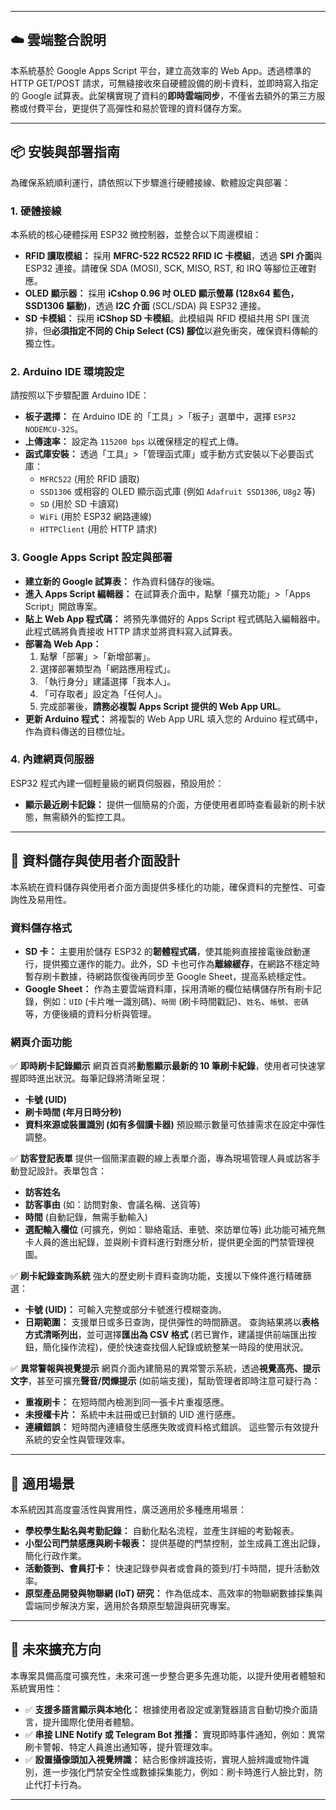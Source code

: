 
---

## ☁️ 雲端整合說明

本系統基於 Google Apps Script 平台，建立高效率的 Web App。透過標準的 HTTP GET/POST 請求，可無縫接收來自硬體設備的刷卡資料，並即時寫入指定的 Google 試算表。此架構實現了資料的**即時雲端同步**，不僅省去額外的第三方服務或付費平台，更提供了高彈性和易於管理的資料儲存方案。

---

## 📦 安裝與部署指南

為確保系統順利運行，請依照以下步驟進行硬體接線、軟體設定與部署：

### 1. 硬體接線

本系統的核心硬體採用 ESP32 微控制器，並整合以下周邊模組：

* **RFID 讀取模組：** 採用 **MFRC-522 RC522 RFID IC 卡模組**，透過 **SPI 介面**與 ESP32 連接。請確保 SDA (MOSI), SCK, MISO, RST, 和 IRQ 等腳位正確對應。
* **OLED 顯示器：** 採用 **iCshop 0.96 吋 OLED 顯示螢幕 (128x64 藍色，SSD1306 驅動)**，透過 **I2C 介面** (SCL/SDA) 與 ESP32 連接。
* **SD 卡模組：** 採用 **iCShop SD 卡模組**。此模組與 RFID 模組共用 SPI 匯流排，但**必須指定不同的 Chip Select (CS) 腳位**以避免衝突，確保資料傳輸的獨立性。

### 2. Arduino IDE 環境設定

請按照以下步驟配置 Arduino IDE：

* **板子選擇：** 在 Arduino IDE 的「工具」>「板子」選單中，選擇 `ESP32 NODEMCU-32S`。
* **上傳速率：** 設定為 `115200 bps` 以確保穩定的程式上傳。
* **函式庫安裝：** 透過「工具」>「管理函式庫」或手動方式安裝以下必要函式庫：
    * `MFRC522` (用於 RFID 讀取)
    * `SSD1306` 或相容的 OLED 顯示函式庫 (例如 `Adafruit SSD1306`, `U8g2` 等)
    * `SD` (用於 SD 卡讀寫)
    * `WiFi` (用於 ESP32 網路連線)
    * `HTTPClient` (用於 HTTP 請求)

### 3. Google Apps Script 設定與部署

* **建立新的 Google 試算表：** 作為資料儲存的後端。
* **進入 Apps Script 編輯器：** 在試算表介面中，點擊「擴充功能」>「Apps Script」開啟專案。
* **貼上 Web App 程式碼：** 將預先準備好的 Apps Script 程式碼貼入編輯器中。此程式碼將負責接收 HTTP 請求並將資料寫入試算表。
* **部署為 Web App：**
    1.  點擊「部署」>「新增部署」。
    2.  選擇部署類型為「網路應用程式」。
    3.  「執行身分」建議選擇「我本人」。
    4.  「可存取者」設定為「任何人」。
    5.  完成部署後，**請務必複製 Apps Script 提供的 Web App URL**。
* **更新 Arduino 程式：** 將複製的 Web App URL 填入您的 Arduino 程式碼中，作為資料傳送的目標位址。

### 4. 內建網頁伺服器

ESP32 程式內建一個輕量級的網頁伺服器，預設用於：

* **顯示最近刷卡記錄：** 提供一個簡易的介面，方便使用者即時查看最新的刷卡狀態，無需額外的監控工具。

---

## 📄 資料儲存與使用者介面設計

本系統在資料儲存與使用者介面方面提供多樣化的功能，確保資料的完整性、可查詢性及易用性。

### 資料儲存格式

* **SD 卡：** 主要用於儲存 ESP32 的**韌體程式碼**，使其能夠直接接電後啟動運行，提供獨立運作的能力。此外，SD 卡也可作為**離線緩存**，在網路不穩定時暫存刷卡數據，待網路恢復後再同步至 Google Sheet，提高系統穩定性。
* **Google Sheet：** 作為主要雲端資料庫，採用清晰的欄位結構儲存所有刷卡記錄，例如：`UID` (卡片唯一識別碼)、`時間` (刷卡時間戳記)、`姓名`、`帳號`、`密碼` 等，方便後續的資料分析與管理。

### 網頁介面功能

✅ **即時刷卡記錄顯示**
網頁首頁將**動態顯示最新的 10 筆刷卡紀錄**，使用者可快速掌握即時進出狀況。每筆記錄將清晰呈現：
* **卡號 (UID)**
* **刷卡時間 (年月日時分秒)**
* **資料來源或裝置識別 (如有多個讀卡器)**
預設顯示數量可依據需求在設定中彈性調整。

✅ **訪客登記表單**
提供一個簡潔直觀的線上表單介面，專為現場管理人員或訪客手動登記設計。表單包含：
* **訪客姓名**
* **訪客事由** (如：訪問對象、會議名稱、送貨等)
* **時間** (自動記錄，無需手動輸入)
* **選配輸入欄位** (可擴充，例如：聯絡電話、車號、來訪單位等)
此功能可補充無卡人員的進出紀錄，並與刷卡資料進行對應分析，提供更全面的門禁管理視圖。

✅ **刷卡紀錄查詢系統**
強大的歷史刷卡資料查詢功能，支援以下條件進行精確篩選：
* **卡號 (UID)：** 可輸入完整或部分卡號進行模糊查詢。
* **日期範圍：** 支援單日或多日查詢，提供彈性的時間篩選。
查詢結果將以**表格方式清晰列出**，並可選擇**匯出為 CSV 格式** (若已實作，建議提供前端匯出按鈕，簡化操作流程)，便於快速查找個人紀錄或統整某一時段的使用狀況。

✅ **異常警報與視覺提示**
網頁介面內建簡易的異常警示系統，透過**視覺高亮、提示文字**，甚至可擴充**聲音/閃爍提示** (如前端支援)，幫助管理者即時注意可疑行為：
* **重複刷卡：** 在短時間內檢測到同一張卡片重複感應。
* **未授權卡片：** 系統中未註冊或已封鎖的 UID 進行感應。
* **連續錯誤：** 短時間內連續發生感應失敗或資料格式錯誤。
這些警示有效提升系統的安全性與管理效率。

---

## 🧪 適用場景

本系統因其高度靈活性與實用性，廣泛適用於多種應用場景：

* **學校學生點名與考勤記錄：** 自動化點名流程，並產生詳細的考勤報表。
* **小型公司門禁感應與刷卡報表：** 提供基礎的門禁控制，並生成員工進出記錄，簡化行政作業。
* **活動簽到、會員打卡：** 快速記錄參與者或會員的簽到/打卡時間，提升活動效率。
* **原型產品開發與物聯網 (IoT) 研究：** 作為低成本、高效率的物聯網數據採集與雲端同步解決方案，適用於各類原型驗證與研究專案。

---

## 📌 未來擴充方向

本專案具備高度可擴充性，未來可進一步整合更多先進功能，以提升使用者體驗和系統實用性：

* ✅ **支援多語言顯示與本地化：** 根據使用者設定或瀏覽器語言自動切換介面語言，提升國際化使用者體驗。
* ✅ **串接 LINE Notify 或 Telegram Bot 推播：** 實現即時事件通知，例如：異常刷卡警報、特定人員進出通知等，提升管理效率。
* ✅ **設置攝像頭加入視覺辨識：** 結合影像辨識技術，實現人臉辨識或物件識別，進一步強化門禁安全性或數據採集能力，例如：刷卡時進行人臉比對，防止代打卡行為。

---
